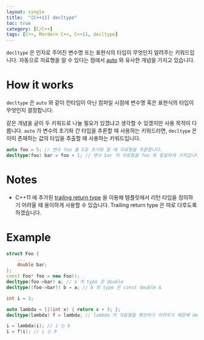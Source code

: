```yaml
---
layout: single
title:  "[C++11] decltype"
toc: true
category: [C/C++]
tags: [C++, Mordern C++, C++11, decltype]
---
```


```decltype``` 은 인자로 주어진 변수명 또는 표현식의 타입이 무엇인지 알려주는 키워드입니다. 자동으로 자료형을 알 수 있다는 점에서 [auto](/c/c++/C++11-auto/) 와 유사한 개념을 가지고 있습니다.

# How it works

```decltype``` 은 ```auto``` 와 같이 런타임이 아닌 컴파일 시점에 변수명 혹은 표현식의 타입이 무엇인지 결정합니다.

같은 개념을 굳이 두 키워드로 나눌 필요가 있겠냐고 생각할 수 있겠지만 사용 목적이 다릅니다. ```auto``` 가 변수의 초기화 간 타입을 추론할 때 사용하는 키워드라면, ```decltype``` 은 이미 존재하는 값의 타입을 추출할 때 사용하는 키워드입니다.

```cpp
auto foo = 5; // 변수 foo 를 5로 초기화 할 때 자료형을 추론합니다.
decltype(foo) bar = foo + 1; // 변수 bar 의 자료형을 foo 와 동일하게 가져갑니다.
```

# Notes

* C++11 에 추가된 [trailing return type](https://en.cppreference.com/w/cpp/language/function#Function_declaration) 을 이용해 템플릿에서 리턴 타입을 정의하기 어려울 때 용이하게 사용할 수 있습니다. Trailing return type 은 따로 다루도록 하겠습니다.

# Example

```cpp
struct Foo {
    ...
    double bar;
};
const Foo* foo = new Foo();
decltype(foo->bar) a; // a 의 type 은 double
decltype((foo->bar)) b = a; // b 의 type 은 const double &

int i = 3;

auto lambda = [](int x) { return x + 3; };
decltype(lambda) f = lambda; // lambda 의 자료형을 확인하기 어려우기 때문에 decltype 으로 해결. auto 로도 해결 가능.

i = lambda(i); // i 는 6
i = f(i); // i 는 9

```